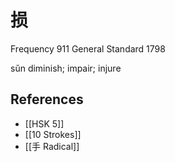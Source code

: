 # 损
Frequency 911
General Standard 1798

sǔn
diminish; impair; injure

## References
- [[HSK 5]]
- [[10 Strokes]]
- [[手 Radical]]